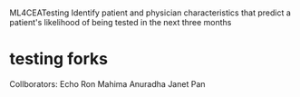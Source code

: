 #

 ML4CEATesting
Identify patient and physician characteristics that predict a patient's likelihood of being tested in the next three months
# testing forks

Collborators:
Echo Ron 
Mahima 
Anuradha
Janet Pan 

